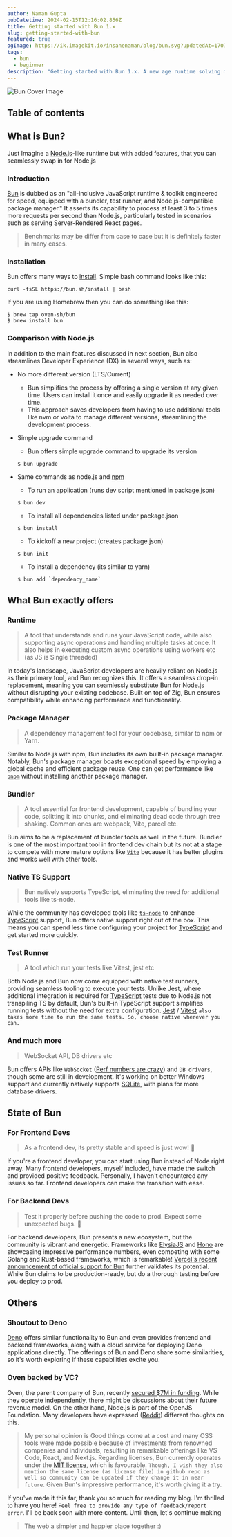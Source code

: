 ```yaml
---
author: Naman Gupta
pubDatetime: 2024-02-15T12:16:02.856Z
title: Getting started with Bun 1.x
slug: getting-started-with-bun
featured: true
ogImage: https://ik.imagekit.io/insanenaman/blog/bun.svg?updatedAt=1707990953822
tags:
  - bun
  - beginner
description: "Getting started with Bun 1.x. A new age runtime solving many issue at once."
---
```


![Bun Cover Image](https://ik.imagekit.io/insanenaman/blog/Hi,%20I%20am%20Bun..png?updatedAt=1708081293157)

## Table of contents

## What is Bun?

Just Imagine a [Node.js](https://nodejs.org/)-like runtime but with added features, that you can seamlessly swap in for Node.js

### Introduction

[Bun](https://bun.sh/) is dubbed as an "all-inclusive JavaScript runtime & toolkit engineered for speed, equipped with a bundler, test runner, and Node.js-compatible package manager." It asserts its capability to process at least 3 to 5 times more requests per second than Node.js, particularly tested in scenarios such as serving Server-Rendered React pages.

> Benchmarks may be differ from case to case but it is definitely faster in many cases.

### Installation

Bun offers many ways to [install](https://bun.sh/docs/installation). Simple bash command looks like this:

```
curl -fsSL https://bun.sh/install | bash
```

If you are using Homebrew then you can do something like this:

```
$ brew tap oven-sh/bun
$ brew install bun
```

### Comparison with Node.js

In addition to the main features discussed in next section, Bun also streamlines Developer Experience (DX) in several ways, such as:

- No more different version (LTS/Current)

  - Bun simplifies the process by offering a single version at any given time. Users can install it once and easily upgrade it as needed over time.
  - This approach saves developers from having to use additional tools like nvm or volta to manage different versions, streamlining the development process.

- Simple upgrade command

  - Bun offers simple upgrade command to upgrade its version

  ```
  $ bun upgrade
  ```

- Same commands as node.js and [npm](https://www.npmjs.com/)
  - To run an application (runs dev script mentioned in package.json)
  ```
  $ bun dev
  ```
  - To install all dependencies listed under package.json
  ```
  $ bun install
  ```
  - To kickoff a new project (creates package.json)
  ```
  $ bun init
  ```
  - To install a dependency (its similar to yarn)
  ```
  $ bun add `dependency_name`
  ```

## What Bun exactly offers

### Runtime

> A tool that understands and runs your JavaScript code, while also supporting async operations and handling multiple tasks at once. It also helps in executing custom async operations using workers etc (as JS is Single threaded)

In today's landscape, JavaScript developers are heavily reliant on Node.js as their primary tool, and Bun recognizes this. It offers a seamless drop-in replacement, meaning you can seamlessly substitute Bun for Node.js without disrupting your existing codebase. Built on top of Zig, Bun ensures compatibility while enhancing performance and functionality.

### Package Manager

> A dependency management tool for your codebase, similar to npm or Yarn.

Similar to Node.js with npm, Bun includes its own built-in package manager. Notably, Bun's package manager boasts exceptional speed by employing a global cache and efficient package reuse. One can get performance like [`pnpm`](https://pnpm.io/) without installing another package manager.

### Bundler

> A tool essential for frontend development, capable of bundling your code, splitting it into chunks, and eliminating dead code through tree shaking. Common ones are webpack, Vite, parcel etc.

Bun aims to be a replacement of bundler tools as well in the future. Bundler is one of the most important tool in frontend dev chain but its not at a stage to compete with more mature options like [`Vite`](https://vitejs.dev/) because it has better plugins and works well with other tools.

### Native TS Support

> Bun natively supports TypeScript, eliminating the need for additional tools like ts-node.

While the community has developed tools like [`ts-node`](https://www.npmjs.com/package/ts-node) to enhance [TypeScript](https://www.typescriptlang.org/) support, Bun offers native support right out of the box. This means you can spend less time configuring your project for [TypeScript](https://www.typescriptlang.org/) and get started more quickly.

### Test Runner

> A tool which run your tests like Vitest, jest etc

Both Node.js and Bun now come equipped with native test runners, providing seamless tooling to execute your tests. Unlike Jest, where additional integration is required for [TypeScript](https://www.typescriptlang.org/) tests due to Node.js not transpiling TS by default, Bun's built-in TypeScript support simplifies running tests without the need for extra configuration. [Jest](https://jestjs.io/) / [Vitest](https://vitest.dev/) `also takes more time to run the same tests. So, choose native wherever you can.`

### And much more

> WebSocket API, DB drivers etc

Bun offers APIs like `WebSocket` ([Perf numbers are crazy](https://bun.sh/docs/api/websockets)) and `DB drivers`, though some are still in development. It's working on better Windows support and currently natively supports [SQLite](https://bun.sh/docs/api/sqlite), with plans for more database drivers.

## State of Bun

### For Frontend Devs

> As a frontend dev, its pretty stable and speed is just wow! 🤯

If you're a frontend developer, you can start using Bun instead of Node right away. Many frontend developers, myself included, have made the switch and provided positive feedback. Personally, I haven't encountered any issues so far. Frontend developers can make the transition with ease.

### For Backend Devs

> Test it properly before pushing the code to prod. Expect some unexpected bugs. 👀

For backend developers, Bun presents a new ecosystem, but the community is vibrant and energetic. Frameworks like [ElysiaJS](https://elysiajs.com/) and [Hono](https://hono.dev/) are showcasing impressive performance numbers, even competing with some Golang and Rust-based frameworks, which is remarkable! [Vercel's recent announcement of official support for Bun](https://vercel.com/changelog/bun-install-is-now-supported-with-zero-configuration) further validates its potential. While Bun claims to be production-ready, but do a thorough testing before you deploy to prod.

## Others

### Shoutout to Deno

[Deno](https://deno.com/) offers similar functionality to Bun and even provides frontend and backend frameworks, along with a cloud service for deploying Deno applications directly. The offerings of Bun and Deno share some similarities, so it's worth exploring if these capabilities excite you.

### Oven backed by VC?

Oven, the parent company of Bun, recently [secured $7M in funding](https://www.crunchbase.com/organization/oven/company_financials). While they operate independently, there might be discussions about their future revenue model. On the other hand, Node.js is part of the OpenJS Foundation. Many developers have expressed ([Reddit](https://www.reddit.com/r/javascript/comments/wwd11n/oven_the_company_behind_bun_gets_7m/)) different thoughts on this.

> My personal opinion is Good things come at a cost and many OSS tools were made possible because of investments from renowned companies and individuals, resulting in remarkable offerings like VS Code, React, and Next.js. Regarding licenses, Bun currently operates under the [MIT license](https://bun.sh/docs/project/licensing), which is favourable. `Though, I wish they also mention the same license (as license file) in github repo as well so community can be updated if they change it in near future`. Given Bun's impressive performance, it's worth giving it a try.

If you've made it this far, thank you so much for reading my blog. I'm thrilled to have you here! `Feel free to provide any type of feedback/report error`. I'll be back soon with more content. Until then, let's continue making

> The web a simpler and happier place together :)
